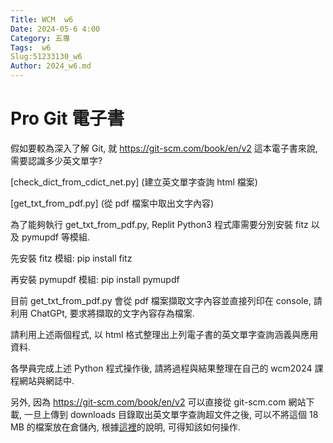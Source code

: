 ```yaml
---
Title: WCM  w6
Date: 2024-05-6 4:00
Category: 五專
Tags:  w6
Slug:51233130_w6
Author: 2024_w6.md
---
```


# Pro Git 電子書
假如要較為深入了解 Git, 就 <https://git-scm.com/book/en/v2> 這本電子書來說, 需要認識多少英文單字?

[check_dict_from_cdict_net.py] (建立英文單字查詢 html 檔案)

[get_txt_from_pdf.py] (從 pdf 檔案中取出文字內容)

為了能夠執行 get_txt_from_pdf.py, Replit Python3 程式庫需要分別安裝 fitz 以及 pymupdf 等模組.

先安裝 fitz 模組: pip install fitz

再安裝 pymupdf 模組: pip install pymupdf 

目前 get_txt_from_pdf.py 會從 pdf 檔案擷取文字內容並直接列印在 console, 請利用 ChatGPt, 要求將擷取的文字內容存為檔案.

請利用上述兩個程式, 以 html 格式整理出上列電子書的英文單字查詢涵義與應用資料.

各學員完成上述 Python 程式操作後, 請將過程與結果整理在自己的 wcm2024 課程網站與網誌中.

另外, 因為 <https://git-scm.com/book/en/v2> 可以直接從 git-scm.com 網站下載, 一旦上傳到 downloads 目錄取出英文單字查詢超文件之後, 可以不將這個 18 MB 的檔案放在倉儲內, 根據[這裡](https://stackoverflow.com/questions/4475457/add-all-files-to-a-commit-except-a-single-file)的說明, 可得知該如何操作.

